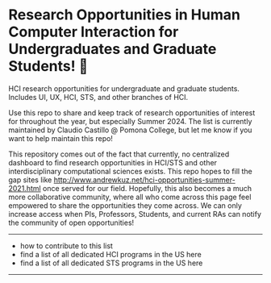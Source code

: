 # Research Opportunities in Human Computer Interaction for Undergraduates and Graduate Students! 🐥
HCI research opportunities for undergraduate and graduate students. Includes UI, UX, HCI, STS, and other branches of HCI.

Use this repo to share and keep track of research opportunities of interest for throughout the year, but especially Summer 2024. The list is currently maintained by Claudio Castillo @ Pomona College, but let me know if you want to help maintain this repo!

This repository comes out of the fact that currently, no centralized dashboard to find research opportunities in HCI/STS and other interdisciplinary computational sciences exists. This repo hopes to fill the gap sites like http://www.andrewkuz.net/hci-opportunities-summer-2021.html once served for our field. Hopefully, this also becomes a much more collaborative community, where all who come across this page feel empowered to share the opportunities they come across. We can only increase access when PIs, Professors, Students, and current RAs can notify the community of open opportunities!

---
- how to contribute to this list
- find a list of all dedicated HCI programs in the US here
- find a list of all dedicated STS programs in the US here
---




